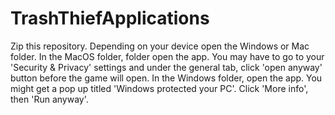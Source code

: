 # TrashThiefApplications

Zip this repository. Depending on your device open the Windows or Mac folder. In the MacOS folder, folder open the app. You may have to go to your 'Security & Privacy' settings and under the general tab, click 'open anyway' button before the game will open. In the Windows folder, open the app. You might get a pop up titled 'Windows protected your PC'. Click 'More info', then 'Run anyway'.
